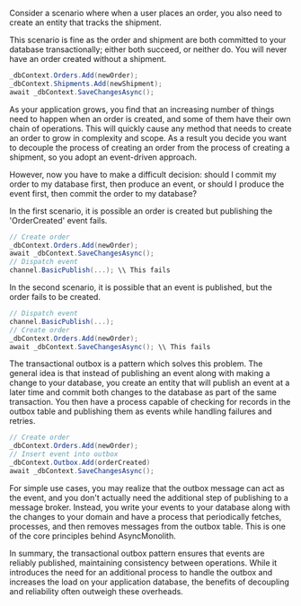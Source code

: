 Consider a scenario where when a user places an order, you also need to create an entity that tracks the shipment.

This scenario is fine as the order and shipment are both committed to your database transactionally; either both succeed, or neither do. You will never have an order created without a shipment.

```csharp
_dbContext.Orders.Add(newOrder);
_dbContext.Shipments.Add(newShipment);
await _dbContext.SaveChangesAsync();
```

As your application grows, you find that an increasing number of things need to happen when an order is created, and some of them have their own chain of operations. This will quickly cause any method that needs to create an order to grow in complexity and scope. As a result you decide you want to decouple the process of creating an order from the process of creating a shipment, so you adopt an event-driven approach.

However, now you have to make a difficult decision: should I commit my order to my database first, then produce an event, or should I produce the event first, then commit the order to my database?

In the first scenario, it is possible an order is created but publishing the 'OrderCreated' event fails.

```csharp
// Create order
_dbContext.Orders.Add(newOrder);
await _dbContext.SaveChangesAsync();
// Dispatch event
channel.BasicPublish(...); \\ This fails
```

In the second scenario, it is possible that an event is published, but the order fails to be created.

```csharp
// Dispatch event
channel.BasicPublish(...);
// Create order
_dbContext.Orders.Add(newOrder);
await _dbContext.SaveChangesAsync(); \\ This fails
```

The transactional outbox is a pattern which solves this problem. The general idea is that instead of publishing an event along with making a change to your database, you create an entity that will publish an event at a later time and commit both changes to the database as part of the same transaction. You then have a process capable of checking for records in the outbox table and publishing them as events while handling failures and retries.

```csharp
// Create order
_dbContext.Orders.Add(newOrder);
// Insert event into outbox
_dbContext.Outbox.Add(orderCreated)
await _dbContext.SaveChangesAsync();
```

For simple use cases, you may realize that the outbox message can act as the event, and you don't actually need the additional step of publishing to a message broker. Instead, you write your events to your database along with the changes to your domain and have a process that periodically fetches, processes, and then removes messages from the outbox table. This is one of the core principles behind AsyncMonolith.

In summary, the transactional outbox pattern ensures that events are reliably published, maintaining consistency between operations. While it introduces the need for an additional process to handle the outbox and increases the load on your application database, the benefits of decoupling and reliability often outweigh these overheads.
